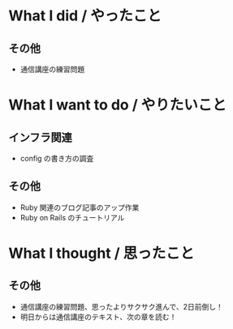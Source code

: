 # What I did / やったこと
## その他
- 通信講座の練習問題

# What I want to do / やりたいこと
## インフラ関連
- config の書き方の調査

## その他
- Ruby 関連のブログ記事のアップ作業
- Ruby on Rails のチュートリアル

# What I thought / 思ったこと
## その他
- 通信講座の練習問題、思ったよりサクサク進んで、2日前倒し！
- 明日からは通信講座のテキスト、次の章を読む！

